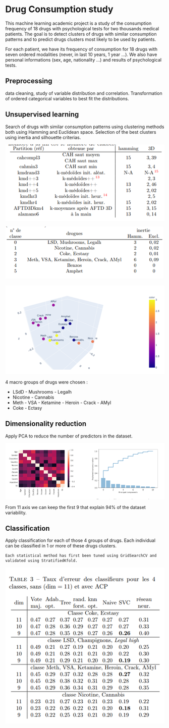 # Drug Consumption study

This machine learning academic project is a study of the consumption frequency of 18 drugs with psychological tests for two thousands medical patients. 
The goal is to detect clusters of drugs with similar consumption patterns and to predict drugs clusters most likely to be used by patients. 

For each patient, we have its frequency of consumption for 18 drugs with seven ordered modalities (never, in last 10 years, 1 year ...). We also have personal informations (sex, age, nationality ...) and results of psychological tests.

## Preprocessing 
 data cleaning, study of variable distribution and correlation. Transformation of ordered categorical variables to best fit the distributions.

## Unsupervised learning 
 Search of drugs with similar consumption patterns using clustering methods both using Hamming and Euclidean space. Selection of the best clusters using inertia and silhouette criterias.

![image](Images_readme/clustering_results.png)

![image](Images_readme/clusters_inertia.png)

![image](Images_readme/plot_clusters_3D.png)

4 macro groups of drugs were chosen :
- LSdD - Mushrooms - Legalh
- Nicotine - Cannabis
- Meth - VSA - Ketamine - Heroin - Crack - AMyl
- Coke - Ectasy

## Dimensionality reduction 
 Apply PCA to reduce the number of predictors in the dataset.

![image](Images_readme/PCA.png)

From 11 axis we can keep the first 9 that explain 94% of the dataset variability.

## Classification
Apply classification for each of those 4 groups of drugs. Each individual can be classified in 1 or more of these drugs clusters. 

    Each statistical method has first been tuned using GridSearchCV and validated using StratifiedKfold.
![image](Images_readme/classifications_performances.png)


